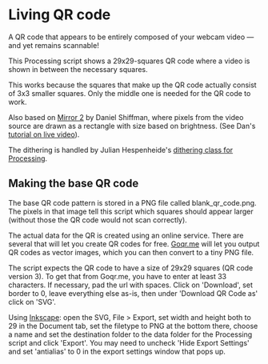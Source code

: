 # Living QR code
A QR code that appears to be entirely composed of your webcam video — and yet remains scannable!

This Processing script shows a 29x29-squares QR code where a video is shown in between the necessary squares.

This works because the squares that make up the QR code actually consist of 3x3 smaller squares. Only the middle one is needed for the QR code to work.
 
Also based on [Mirror 2](https://github.com/processing/processing-video/tree/main/examples/Capture/Mirror2) by Daniel Shiffman, where pixels from the video source are drawn as a rectangle with size based on brightness. (See Dan's [tutorial on live video](https://processing.org/tutorials/video)).

The dithering is handled by Julian Hespenheide's [dithering class for Processing](https://github.com/ndsh/dither).  


## Making the base QR code
The base QR code pattern is stored in a PNG file called blank_qr_code.png.
The pixels in that image tell this script which squares should appear larger (without those the QR code would not scan correctly).

The actual data for the QR is created using an online service. There are several that will let you create QR codes for free. [Goqr.me](https://goqr.me/) will let you output QR codes as vector images, which you can then convert to a tiny PNG file. 

The script expects the QR code to have a size of 29x29 squares (QR code version 3). To get that from Goqr.me, you have to enter at least 33 characters. If necessary, pad the url with spaces.
Click on 'Download', set border to 0, leave everything else as-is, then under 'Download QR Code as' click on 'SVG'.

Using [Inkscape](https://inkscape.org/): open the SVG, File > Export, set width and height both to 29 in the Document tab, set the filetype to PNG at the bottom there, choose a name and set the destination folder to the data folder for the Processing script and click 'Export'.
You may need to uncheck 'Hide Export Settings' and set 'antialias' to 0 in the export settings window that pops up.
